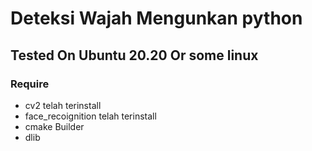 # Deteksi Wajah Mengunkan python 

## Tested On Ubuntu 20.20 Or some linux

### Require
- cv2 telah terinstall 
- face_recoignition telah terinstall 
- cmake Builder
- dlib

